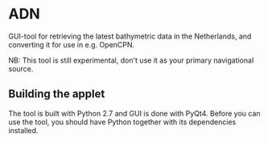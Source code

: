 # ADN
GUI-tool for retrieving the latest bathymetric data in the Netherlands, and converting it for use in e.g. OpenCPN.

NB: This tool is still experimental, don't use it as your primary navigational source.

## Building the applet

The tool is built with Python 2.7 and GUI is done with PyQt4. Before you can use the tool, you should have Python together with its dependencies installed.
